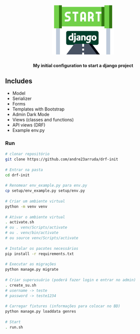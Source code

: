 <h1 align="center">
    <img alt="Init Django" title="Init Django" src="setup/static/images/start-django.png" width="200px" />
</h1>

<h4 align="center">
    My initial configuration to start a django project
</h4>

## Includes
- Model
- Serializer
- Forms
- Templates with Bootstrap
- Admin Dark Mode
- Views (classes and functions)
- API views (DRF)
- Example env.py


### Run
```sh
# clonar repositório
git clone https://github.com/andre23arruda/drf-init

# Entrar na pasta
cd drf-init

# Renomear env_example.py para env.py
cp setup/env_example.py setup/env.py

# Criar um ambiente virtual
python -m venv venv

# Ativar o ambiente virtual
. activate.sh
# ou . venv/Scripts/activate
# ou . venv/bin/activate
# ou source venv/Scripts/activate

# Instalar os pacotes necessários
pip install -r requirements.txt

# Executar as migrações
python manage.py migrate

# Criar superusuário (poderá fazer login e entrar no admin)
. create_su.sh
# username -> teste
# password -> teste1234

# Carregar fixtures (informações para colocar no BD)
python manage.py loaddata genres

# Start
. run.sh
```